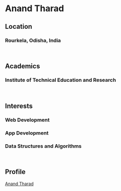 <h1> <b> Anand Tharad </b> </h1>
<h2> <b>Location </b> </h2>
<h3>Rourkela, Odisha, India </h3>
<br>
<h2> <b>Academics </b> </h2>
<h3>Institute of Technical Education and Research </h3>
<br>
<h2> <b>Interests </b> </h2>
<h3>Web Development </h3>
<h3>App Development </h3>
<h3>Data Structures and Algorithms </h3>
<br>
<h2> <b>Profile </b> </h2>

[Anand Tharad](https://github.com/anandtharad)


